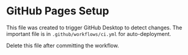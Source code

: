 # GitHub Pages Setup

This file was created to trigger GitHub Desktop to detect changes.
The important file is in `.github/workflows/ci.yml` for auto-deployment.

Delete this file after committing the workflow.